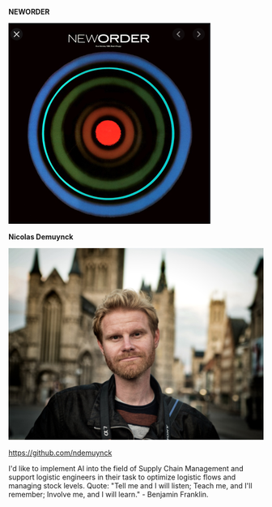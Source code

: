 **NEWORDER**

![Logo](https://github.com/Rosseel/Neworder/blob/Nicolas/NEWORDER.png)

**Nicolas Demuynck**

![Nicolas](https://github.com/Rosseel/Neworder/blob/Nicolas/Nicolas.jpg)

https://github.com/ndemuynck

I'd like to implement AI into the field of Supply Chain Management and support logistic engineers in their task to optimize logistic flows and managing stock levels. 
Quote: "Tell me and I will listen; Teach me, and I'll remember; Involve me, and I will learn." - Benjamin Franklin.